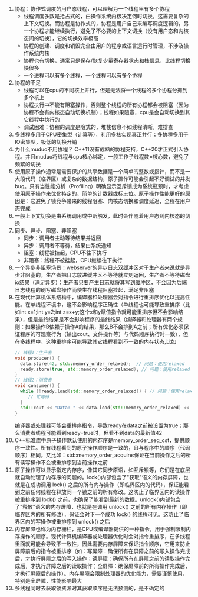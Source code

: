 1. 协程：协作式调度的用户态线程，可以理解为一个线程里有多个协程
   * 线程调度多数是抢占式的，由操作系统内核决定何时切换，这需要复杂的上下文切换。而协程是协作式的，协程是用户自己来编写调度逻辑的，另一个协程才能继续执行，避免了不必要的上下文切换（没有用户态和内核态间的切换），它的切换效率极高
   * 协程的创建、调度和销毁完全由用户的程序或语言运行时管理，不涉及操作系统内核
   * 协程也有切换，通常只是保存/恢复少量寄存器状态和栈信息，比线程切换快很多
   * 一个进程可以有多个线程，一个线程可以有多个协程
2. 协程的不足
   * 线程可以在cpu的不同核上并行，但是无法将一个线程的多个协程分摊到多个核上
   * 协程执行中不能有阻塞操作，否则整个线程的所有协程都会被阻塞（因为协程不会有内核态自动切换机制）；线程如果阻塞，cpu是会自动切换到其它线程中执行的
   * 调试困难：协程的调度是隐式的，堆栈信息不如线程清晰，难排查
3. 多线程多用于CPU密集型（计算等），利用多核实现真正并行；多协程多用于IO密集型，极低的切换开销
4. 为什么muduo不用协程？
   C++11没有成熟的协程支持，C++20才正式引入协程。并且muduo将线程与cpu核心绑定，一般工作子线程数=核心数，避免了频繁的切换
5. 使用原子操作通常是需要保护的共享数据是一个简单的整数或指针，而不是一大段代码（临界区）或复杂的数据结构，原子操作可能会引起不好调试的并发bug。只有当性能分析（Profiling）明确显示互斥锁成为系统瓶颈时，才考虑使用原子操作来优化特定的、简单的计数器或标志位。原子操作性能更好的原因是：它避免了锁竞争带来的线程阻塞、内核态切换和调度延迟，全程在用户态完成
6. 一般上下文切换是由系统调用或中断触发，此时会伴随着用户态到内核态的切换
7. 同步、异步、阻塞、非阻塞
   * 同步：调用者主动等待结果并返回
   * 异步：调用者不等待，结果由系统通知
   * 阻塞：线程被挂起，CPU不往下执行
   * 非阻塞：线程不被挂起，CPU继续往下执行
8. 一个异步非阻塞场景：webserver的异步日志双缓冲区对于生产者来说就是异步非阻塞的，生产者把日志放进缓冲区不等待就立刻返回，生产者不等待磁盘io结果（满足异步）；生产者只要产生日志就将其写到缓冲区，不会因为后端日志线程的刷写磁盘操作而使生存线程阻塞挂起，满足非阻塞
9. 在现代计算机体系结构中，编译器和处理器会对指令进行重排序优化以提高性能。在单线程环境中，这不会影响程序正确性（单线程也可能导致重排序（比如int x=1;int y=2;int z=x+y;这个x和y赋值指令就可能重排序但不会影响结果），但是最终结果是不会影响程序的最终结果（编译器和处理器有两个规则：如果操作B依赖于操作A的结果，那么B不会排到A之前；所有优化必须保证程序的可观察行为（输出cout、文件操作等）与代码顺序执行时一致），但在多线程中，这种重排序可能导致其它线程看到不一致的内存状态,比如
    ```C++
    // 线程1：生产者
   void producer() {
      data.store(42, std::memory_order_relaxed);  // 问题：使用relaxed
      ready.store(true, std::memory_order_relaxed); // 问题：使用relaxed
   }
   // 线程2：消费者
   void consumer() {
      while (!ready.load(std::memory_order_relaxed)) { // 问题：使用relaxed
         // 忙等待
      }
      std::cout << "Data: " << data.load(std::memory_order_relaxed) << std::endl;
   }
   ```
   编译器或处理器可能会重排序指令，导致ready在data之前被设置为true；那么消费者线程可能看到ready=true时，但看不到data的最新值42
10. C++标准库中原子操作默认使用的内存序是memory_order_seq_cst，提供顺序一致性。所有线程看到的原子操作顺序是一致的，且与程序中的顺序（代码顺序）相同。又比如：std::memory_order_acquire:保证在当前操作之后的所有读写操作不会被重排序到当前操作之前
11. 原子操作可以显示指定内存序，像其它同步原语，如互斥锁等，它们是在底层就自动处理了内存序的问题的。lock()内部包含了"获取"语义的内存屏障，也就是在成功调用 lock() 之后的所有内存操作（即临界区内的代码），保证能看到之前任何线程在释放同一个锁之前的所有修改。这防止了临界区内的读操作被重排序到 lock() 之前，也确保了能看到最新的数据。unlock()内部包含了"释放"语义的内存屏障，也就是在调用 unlock() 之前的所有内存操作（即临界区内的所有修改），保证会对下一个成功 lock() 的线程可见。这防止了临界区内的写操作被重排序到 unlock() 之后
12. 内存屏障也称为内存栅栏，是CPU或编译器提供的一种指令，用于强制限制内存操作的顺序。现代计算机编译器或处理器优化时会对指令重排序，在多线程里面就可能会导致不一致性，因此需要内存屏障来保证指令顺序，它用来防止屏障前后的指令被重排序（如：写屏障：确保所有在屏障之前的写入操作完成后，才执行屏障之后的写入操作；读屏障：确保所有在屏障之前的读取操作完成后，才执行屏障之后的读取操作；全屏障：确保屏障前的所有操作完成后，才执行屏障后的操作）。内存屏障会限制处理器的优化能力，需要谨慎使用，特别是全屏障，性能影响最大
13. 多线程同时去获取锁资源时其获取顺序是无法预测的，是不确定的
    